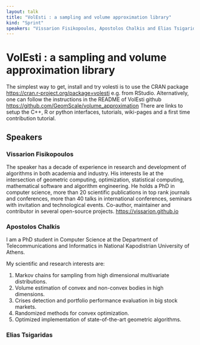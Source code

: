 ```yaml
---
layout: talk
title: "VolEsti : a sampling and volume approximation library"
kind: "Sprint"
speakers: "Vissarion Fisikopoulos, Apostolos Chalkis and Elias Tsigaridas"
---
```


# VolEsti : a sampling and volume approximation library

The simplest way to get, install and try volesti is to use the CRAN package https://cran.r-project.org/package=volesti  e.g. from RStudio.
Alternatively, one can follow the instructions in the README of VolEsti github https://github.com/GeomScale/volume_approximation 
There are links to setup the C++, R or python interfaces, tutorials, wiki-pages and a first time contribution tutorial.

## Speakers

### Vissarion Fisikopoulos

The speaker has a decade of experience in research and development of algorithms in both academia and industry. His interests lie at the intersection of geometric computing, optimization, statistical computing, mathematical software and algorithm engineering. He holds a PhD in computer science, more than 20 scientific publications in top rank journals and conferences, more than 40 talks in international conferences, seminars with invitation and technological events.
Co-author, maintainer and contributor in several open-source projects.
https://vissarion.github.io

### Apostolos Chalkis

I am a PhD student in Computer Science at the Department of Telecommunications and Informatics in National Kapodistrian University of Athens. 

My scientific and research interests are:  

1. Markov chains for sampling from high dimensional multivariate distributions.  
2. Volume estimation of convex and non-convex bodies in high dimensions.  
3. Crises detection and portfolio performance evaluation in big stock markets.  
4. Randomized methods for convex optimization.  
5. Optimized implementation of state-of-the-art geometric algorithms.

### Elias Tsigaridas



